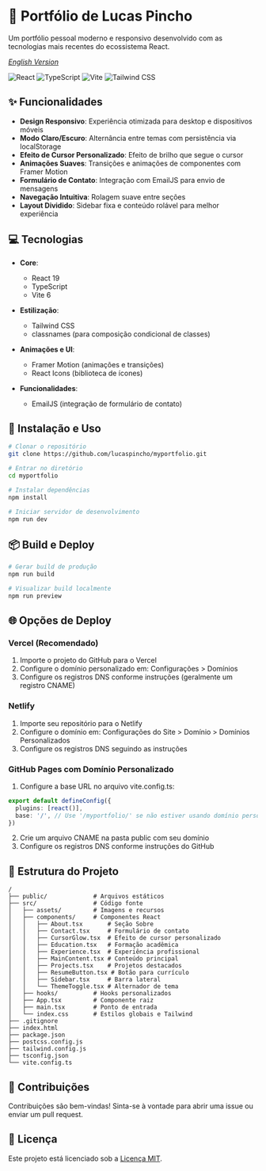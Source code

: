 # 🚀 Portfólio de Lucas Pincho

Um portfólio pessoal moderno e responsivo desenvolvido com as tecnologias mais recentes do ecossistema React.

*[English Version](README.md)*

![React](https://img.shields.io/badge/React-19.0.0-61DAFB?logo=react)
![TypeScript](https://img.shields.io/badge/TypeScript-5.7.2-3178C6?logo=typescript)
![Vite](https://img.shields.io/badge/Vite-6.3.1-646CFF?logo=vite)
![Tailwind CSS](https://img.shields.io/badge/Tailwind_CSS-3.4.3-38B2AC?logo=tailwindcss)

## ✨ Funcionalidades

- **Design Responsivo**: Experiência otimizada para desktop e dispositivos móveis
- **Modo Claro/Escuro**: Alternância entre temas com persistência via localStorage
- **Efeito de Cursor Personalizado**: Efeito de brilho que segue o cursor
- **Animações Suaves**: Transições e animações de componentes com Framer Motion
- **Formulário de Contato**: Integração com EmailJS para envio de mensagens
- **Navegação Intuitiva**: Rolagem suave entre seções
- **Layout Dividido**: Sidebar fixa e conteúdo rolável para melhor experiência

## 💻 Tecnologias

- **Core**:
  - React 19
  - TypeScript
  - Vite 6

- **Estilização**:
  - Tailwind CSS
  - classnames (para composição condicional de classes)

- **Animações e UI**:
  - Framer Motion (animações e transições)
  - React Icons (biblioteca de ícones)

- **Funcionalidades**:
  - EmailJS (integração de formulário de contato)

## 🔧 Instalação e Uso

```bash
# Clonar o repositório
git clone https://github.com/lucaspincho/myportfolio.git

# Entrar no diretório
cd myportfolio

# Instalar dependências
npm install

# Iniciar servidor de desenvolvimento
npm run dev
```

## 📦 Build e Deploy

```bash
# Gerar build de produção
npm run build

# Visualizar build localmente
npm run preview
```

## 🌐 Opções de Deploy

### Vercel (Recomendado)
1. Importe o projeto do GitHub para o Vercel
2. Configure o domínio personalizado em: Configurações > Domínios
3. Configure os registros DNS conforme instruções (geralmente um registro CNAME)

### Netlify
1. Importe seu repositório para o Netlify
2. Configure o domínio em: Configurações do Site > Domínio > Domínios Personalizados
3. Configure os registros DNS seguindo as instruções

### GitHub Pages com Domínio Personalizado
1. Configure a base URL no arquivo vite.config.ts:
```typescript
export default defineConfig({
  plugins: [react()],
  base: '/', // Use '/myportfolio/' se não estiver usando domínio personalizado
})
```
2. Crie um arquivo CNAME na pasta public com seu domínio
3. Configure os registros DNS conforme instruções do GitHub

## 📁 Estrutura do Projeto

```
/
├── public/             # Arquivos estáticos
├── src/                # Código fonte
│   ├── assets/         # Imagens e recursos
│   ├── components/     # Componentes React
│   │   ├── About.tsx       # Seção Sobre
│   │   ├── Contact.tsx     # Formulário de contato
│   │   ├── CursorGlow.tsx  # Efeito de cursor personalizado
│   │   ├── Education.tsx   # Formação acadêmica
│   │   ├── Experience.tsx  # Experiência profissional
│   │   ├── MainContent.tsx # Conteúdo principal
│   │   ├── Projects.tsx    # Projetos destacados
│   │   ├── ResumeButton.tsx # Botão para currículo
│   │   ├── Sidebar.tsx     # Barra lateral
│   │   └── ThemeToggle.tsx # Alternador de tema
│   ├── hooks/          # Hooks personalizados
│   ├── App.tsx         # Componente raiz
│   ├── main.tsx        # Ponto de entrada
│   └── index.css       # Estilos globais e Tailwind
├── .gitignore
├── index.html
├── package.json
├── postcss.config.js
├── tailwind.config.js
├── tsconfig.json
└── vite.config.ts
```

## 🤝 Contribuições

Contribuições são bem-vindas! Sinta-se à vontade para abrir uma issue ou enviar um pull request.

## 📄 Licença

Este projeto está licenciado sob a [Licença MIT](LICENSE). 